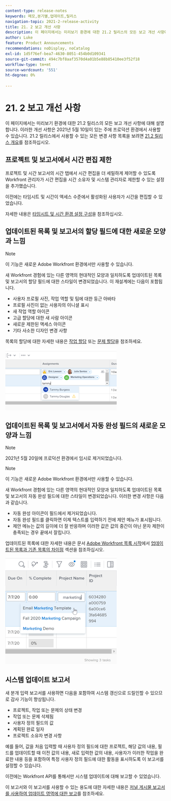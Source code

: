 ```yaml
---
content-type: release-notes
keywords: 메모,분기별,업데이트,릴리스
navigation-topic: 2021-2-release-activity
title: 21. 2 보고 개선 사항
description: 이 페이지에서는 미리보기 환경에 대한 21.2 릴리스의 모든 보고 개선 사항에 대해 설명합니다. 이러한 개선 사항은 2021년 5월 10일이 있는 주에 프로덕션 환경에서 사용할 수 있습니다. 21.2 릴리스에서 사용할 수 있는 모든 변경 사항 목록은 21.2 릴리스 개요 를 참조하십시오.
author: Luke
feature: Product Announcements
recommendations: noDisplay, noCatalog
exl-id: 1d5f76ef-bea7-4630-8051-454b0d109341
source-git-commit: 494c7bf8aaf3570d4a01b5e88b85410ee3f52f18
workflow-type: tm+mt
source-wordcount: '551'
ht-degree: 0%

---
```


# 21. 2 보고 개선 사항

이 페이지에서는 미리보기 환경에 대한 21.2 릴리스의 모든 보고 개선 사항에 대해 설명합니다. 이러한 개선 사항은 2021년 5월 10일이 있는 주에 프로덕션 환경에서 사용할 수 있습니다. 21.2 릴리스에서 사용할 수 있는 모든 변경 사항 목록을 보려면 [21.2 릴리스 개요](../../../product-announcements/product-releases/21.2-release-activity/21-2-release-overview.md)를 참조하십시오.

## 프로젝트 및 보고서에서 시간 편집 제한

프로젝트 및 시간 보고서의 시간 탭에서 시간 편집을 더 세밀하게 제어할 수 있도록 Workfront 관리자가 시간 편집을 시간 소유자 및 시스템 관리자로 제한할 수 있는 설정을 추가했습니다.

이전에는 타임시트 및 시간이 액세스 수준에서 활성화된 사용자가 시간을 편집할 수 있었습니다.

자세한 내용은 [타임시트 및 시간 환경 설정 구성](../../../administration-and-setup/set-up-workfront/configure-timesheets-schedules/timesheet-and-hour-preferences.md)을 참조하십시오.

## 업데이트된 목록 및 보고서의 할당 필드에 대한 새로운 모양과 느낌

>[!NOTE]
>
>이 기능은 새로운 Adobe Workfront 환경에서만 사용할 수 있습니다.

새 Workfront 경험에 있는 다른 영역의 현대적인 모양과 일치하도록 업데이트된 목록 및 보고서의 할당 필드에 대한 스타일이 변경되었습니다. 이 재설계에는 다음이 포함됩니다.

* 사용자 프로필 사진, 작업 역할 및 팀에 대한 둥근 아바타
* 프로필 사진이 없는 사용자의 이니셜 표시
* 새 작업 역할 아이콘
* 고급 할당에 대한 새 사람 아이콘
* 새로운 제한된 액세스 아이콘
* 기타 사소한 디자인 변경 사항

목록의 할당에 대한 자세한 내용은 [작업 할당](../../../manage-work/tasks/assign-tasks/assign-tasks.md) 또는 [문제 할당](../../../manage-work/issues/manage-issues/assign-issues.md)을 참조하세요.

![할당 업데이트](assets/assignments-updates-350x193.png)

## 업데이트된 목록 및 보고서에서 자동 완성 필드의 새로운 모양과 느낌

>[!NOTE]
>
>2021년 5월 20일에 프로덕션 환경에서 임시로 제거되었습니다.

>[!NOTE]
>
>이 기능은 새로운 Adobe Workfront 환경에서만 사용할 수 있습니다.

새 Workfront 경험에 있는 다른 영역의 현대적인 모양과 일치하도록 업데이트된 목록 및 보고서의 자동 완성 필드에 대한 스타일이 변경되었습니다. 이러한 변경 사항은 다음과 같습니다.

* 자동 완성 아이콘이 필드에서 제거되었습니다.
* 자동 완성 필드를 클릭하면 이제 텍스트를 입력하기 전에 제안 메뉴가 표시됩니다.
* 제안 메뉴는 값의 길이에 더 잘 반응하며 이러한 값은 값의 중간이 아닌 문자 제한이 충족되는 경우 끝에서 잘립니다.

업데이트된 목록에 대한 자세한 내용은 문서 [Adobe Workfront 목록 시작](../../../workfront-basics/navigate-workfront/use-lists/view-items-in-a-list.md)에서 [업데이트된 목록과 기존 목록의 차이점](../../../workfront-basics/navigate-workfront/use-lists/view-items-in-a-list.md#updated) 섹션을 참조하십시오.

![자동 완성 필드](assets/typeahead-updates-350x336.png)

## 시스템 업데이트 보고서

새 분개 입력 보고서를 사용하면 다음을 포함하여 시스템 갱신으로 드릴인할 수 있으므로 감사 기능이 향상됩니다.

* 프로젝트, 작업 또는 문제의 상태 변경
* 작업 또는 문제 삭제됨
* 사용자 정의 필드의 값
* 계획된 완료 일자
* 프로젝트 소유자 변경 사항

예를 들어, 값을 처음 입력할 때 사용자 정의 필드에 대한 프로젝트, 해당 값의 내용, 필드를 업데이트할 때 이전 값의 내용, 새로 입력한 값의 내용, 사용자가 이러한 작업을 완료한 내용 등을 포함하여 특정 사용자 정의 필드에 대한 활동을 표시하도록 이 보고서를 설정할 수 있습니다.

이전에는 Workfront API를 통해서만 시스템 업데이트에 대해 보고할 수 있었습니다.

이 보고서와 이 보고서를 사용할 수 있는 용도에 대한 자세한 내용은 [저널 게시물 보고서를 사용하여 업데이트 영역에 대한 보고](../../../reports-and-dashboards/reports/creating-and-managing-reports/create-journal-entry-report.md)를 참조하세요.

